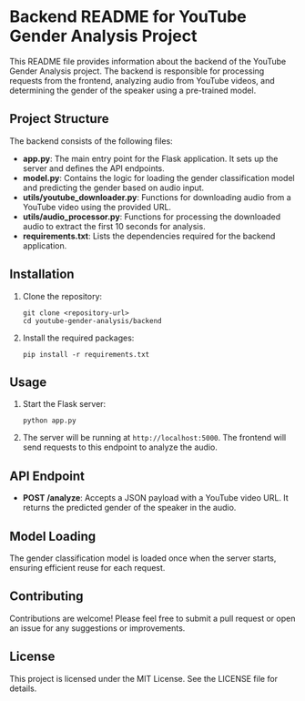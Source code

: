 # Backend README for YouTube Gender Analysis Project

This README file provides information about the backend of the YouTube Gender Analysis project. The backend is responsible for processing requests from the frontend, analyzing audio from YouTube videos, and determining the gender of the speaker using a pre-trained model.

## Project Structure

The backend consists of the following files:

- **app.py**: The main entry point for the Flask application. It sets up the server and defines the API endpoints.
- **model.py**: Contains the logic for loading the gender classification model and predicting the gender based on audio input.
- **utils/youtube_downloader.py**: Functions for downloading audio from a YouTube video using the provided URL.
- **utils/audio_processor.py**: Functions for processing the downloaded audio to extract the first 10 seconds for analysis.
- **requirements.txt**: Lists the dependencies required for the backend application.

## Installation

1. Clone the repository:
   ```
   git clone <repository-url>
   cd youtube-gender-analysis/backend
   ```

2. Install the required packages:
   ```
   pip install -r requirements.txt
   ```

## Usage

1. Start the Flask server:
   ```
   python app.py
   ```

2. The server will be running at `http://localhost:5000`. The frontend will send requests to this endpoint to analyze the audio.

## API Endpoint

- **POST /analyze**: Accepts a JSON payload with a YouTube video URL. It returns the predicted gender of the speaker in the audio.

## Model Loading

The gender classification model is loaded once when the server starts, ensuring efficient reuse for each request.

## Contributing

Contributions are welcome! Please feel free to submit a pull request or open an issue for any suggestions or improvements.

## License

This project is licensed under the MIT License. See the LICENSE file for details.
